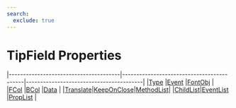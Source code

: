 ```yaml
---
search:
  exclude: true
---
```


<h1 class="heading"><span class="name">TipField Properties</span></h1>

|---------------------------------------|-------------------------------------------|-----------------------------------------|
|[Type](../properties/type.md)          |[Event](../properties/event.md)            |[FontObj](../properties/fontobj.md)      |
|[FCol](../properties/fcol.md)          |[BCol](../properties/bcol.md)              |[Data](../properties/data.md)            |
|[Translate](../properties/translate.md)|[KeepOnClose](../properties/keeponclose.md)|[MethodList](../properties/methodlist.md)|
|[ChildList](../properties/childlist.md)|[EventList](../properties/eventlist.md)    |[PropList](../properties/proplist.md)    |
